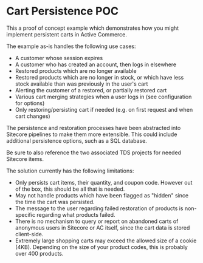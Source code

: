 Cart Persistence POC
========
This a proof of concept example which demonstrates how you might implement persistent carts in Active Commerce.

The example as-is handles the following use cases:
* A customer whose session expires
* A customer who has created an account, then logs in elsewhere
* Restored products which are no longer available
* Restored products which are no longer in stock, or which have less stock available than was previously in the user's cart
* Alerting the customer of a restored, or partially restored cart
* Various cart merging strategies when a user logs in (see configuration for options)
* Only restoring/persisting cart if needed (e.g. on first request and when cart changes)

The persistence and restoration processes have been abstracted into Sitecore pipelines to make them more extensible. This could include additional persistence options, such as a SQL database.

Be sure to also reference the two associated TDS projects for needed Sitecore items.

The solution currently has the following limitations:
* Only persists cart items, their quantity, and coupon code. However out of the box, this should be all that is needed.
* May not handle products which have been flagged as "hidden" since the time the cart was persisted.
* The message to the user regarding failed restoration of products is non-specific regarding what products failed.
* There is no mechanism to query or report on abandoned carts of anonymous users in Sitecore or AC itself, since the cart data is stored client-side.
* Extremely large shopping carts may exceed the allowed size of a cookie (4KB). Depending on the size of your product codes, this is probably over 400 products.